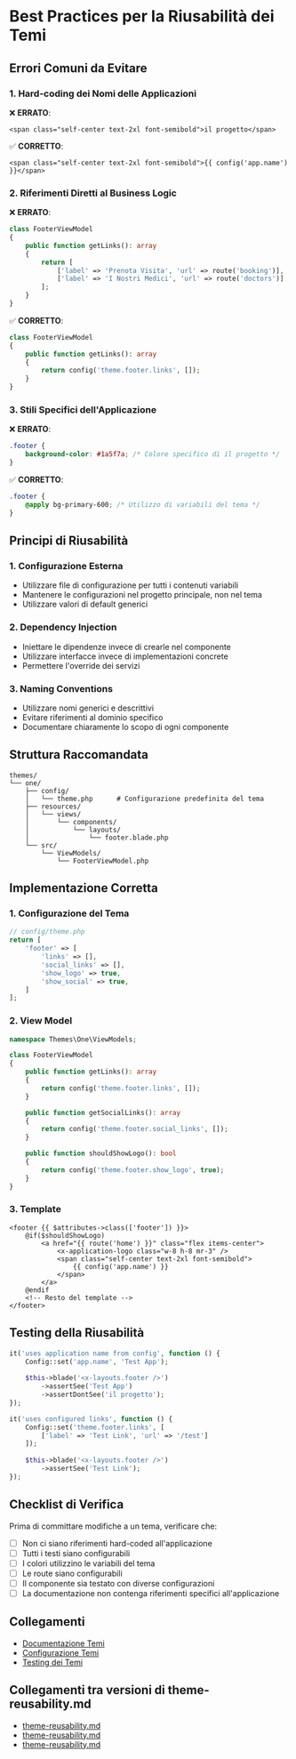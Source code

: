 # Best Practices per la Riusabilità dei Temi

## Errori Comuni da Evitare

### 1. Hard-coding dei Nomi delle Applicazioni

❌ **ERRATO**:
```blade
<span class="self-center text-2xl font-semibold">il progetto</span>
```

✅ **CORRETTO**:
```blade
<span class="self-center text-2xl font-semibold">{{ config('app.name') }}</span>
```

### 2. Riferimenti Diretti al Business Logic

❌ **ERRATO**:
```php
class FooterViewModel
{
    public function getLinks(): array
    {
        return [
            ['label' => 'Prenota Visita', 'url' => route('booking')],
            ['label' => 'I Nostri Medici', 'url' => route('doctors')]
        ];
    }
}
```

✅ **CORRETTO**:
```php
class FooterViewModel
{
    public function getLinks(): array
    {
        return config('theme.footer.links', []);
    }
}
```

### 3. Stili Specifici dell'Applicazione

❌ **ERRATO**:
```css
.footer {
    background-color: #1a5f7a; /* Colore specifico di il progetto */
}
```

✅ **CORRETTO**:
```css
.footer {
    @apply bg-primary-600; /* Utilizzo di variabili del tema */
}
```

## Principi di Riusabilità

### 1. Configurazione Esterna
- Utilizzare file di configurazione per tutti i contenuti variabili
- Mantenere le configurazioni nel progetto principale, non nel tema
- Utilizzare valori di default generici

### 2. Dependency Injection
- Iniettare le dipendenze invece di crearle nel componente
- Utilizzare interfacce invece di implementazioni concrete
- Permettere l'override dei servizi

### 3. Naming Conventions
- Utilizzare nomi generici e descrittivi
- Evitare riferimenti al dominio specifico
- Documentare chiaramente lo scopo di ogni componente

## Struttura Raccomandata

```
themes/
└── one/
    ├── config/
    │   └── theme.php      # Configurazione predefinita del tema
    ├── resources/
    │   └── views/
    │       └── components/
    │           └── layouts/
    │               └── footer.blade.php
    └── src/
        └── ViewModels/
            └── FooterViewModel.php
```

## Implementazione Corretta

### 1. Configurazione del Tema
```php
// config/theme.php
return [
    'footer' => [
        'links' => [],
        'social_links' => [],
        'show_logo' => true,
        'show_social' => true,
    ]
];
```

### 2. View Model
```php
namespace Themes\One\ViewModels;

class FooterViewModel
{
    public function getLinks(): array
    {
        return config('theme.footer.links', []);
    }

    public function getSocialLinks(): array
    {
        return config('theme.footer.social_links', []);
    }

    public function shouldShowLogo(): bool
    {
        return config('theme.footer.show_logo', true);
    }
}
```

### 3. Template
```blade
<footer {{ $attributes->class(['footer']) }}>
    @if($shouldShowLogo)
        <a href="{{ route('home') }}" class="flex items-center">
            <x-application-logo class="w-8 h-8 mr-3" />
            <span class="self-center text-2xl font-semibold">
                {{ config('app.name') }}
            </span>
        </a>
    @endif
    <!-- Resto del template -->
</footer>
```

## Testing della Riusabilità

```php
it('uses application name from config', function () {
    Config::set('app.name', 'Test App');
    
    $this->blade('<x-layouts.footer />')
        ->assertSee('Test App')
        ->assertDontSee('il progetto');
});

it('uses configured links', function () {
    Config::set('theme.footer.links', [
        ['label' => 'Test Link', 'url' => '/test']
    ]);
    
    $this->blade('<x-layouts.footer />')
        ->assertSee('Test Link');
});
```

## Checklist di Verifica

Prima di committare modifiche a un tema, verificare che:

- [ ] Non ci siano riferimenti hard-coded all'applicazione
- [ ] Tutti i testi siano configurabili
- [ ] I colori utilizzino le variabili del tema
- [ ] Le route siano configurabili
- [ ] Il componente sia testato con diverse configurazioni
- [ ] La documentazione non contenga riferimenti specifici all'applicazione

## Collegamenti

- [Documentazione Temi](/laravel/Modules/Cms/docs/themes/README.md)
- [Configurazione Temi](/laravel/Modules/Cms/docs/themes/configuration.md)
- [Testing dei Temi](/laravel/Modules/Cms/docs/themes/testing.md) 

## Collegamenti tra versioni di theme-reusability.md
* [theme-reusability.md](laravel/Modules/Cms/docs/best-practices/theme-reusability.md)
* [theme-reusability.md](laravel/Themes/One/docs/best_practices/theme-reusability.md)
* [theme-reusability.md](laravel/Themes/One/docs/theme-reusability.md)

